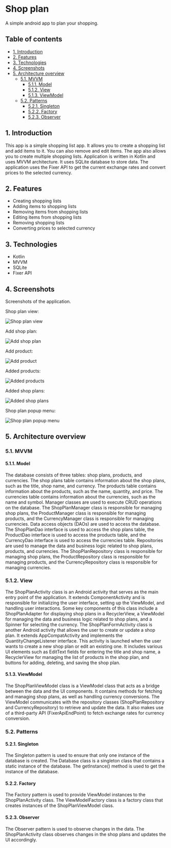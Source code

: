 # Shop plan

A simple android app to plan your shopping.

## Table of contents

- [1. Introduction](#1-introduction)
- [2. Features](#2-features)
- [3. Technologies](#3-technologies)
- [4. Screenshots](#4-screenshots)
- [5. Architecture overview](#5-architecture-overview)
  - [5.1. MVVM](#51-mvvm)
    - [5.1.1. Model](#511-model)
    - [5.1.2. View](#512-view)
    - [5.1.3. ViewModel](#513-viewmodel)
  - [5.2. Patterns](#52-patterns)
    - [5.2.1. Singleton](#521-singleton)
    - [5.2.2. Factory](#522-factory)
    - [5.2.3. Observer](#523-observer)

## 1. Introduction

This app is a simple shopping list app. It allows you to create a shopping list and add items to it. You can also remove and edit items. The app also allows you to create multiple shopping lists.
Application is written in Kotlin and uses MVVM architecture. It uses SQLite database to store data. The application uses the Fixer API to get the current exchange rates and convert prices to the selected currency. 

## 2. Features

- Creating shopping lists
- Adding items to shopping lists
- Removing items from shopping lists
- Editing items from shopping lists
- Removing shopping lists
- Converting prices to selected currency

## 3. Technologies

- Kotlin
- MVVM
- SQLite
- Fixer API

## 4. Screenshots

Screenshots of the application.

Shop plan view:

![Shop plan view](docs/screenshots/ShopPlanView.PNG)

Add shop plan:

![Add shop plan](docs/screenshots/CreateNewShoPlan.PNG)

Add product:

![Add product](docs/screenshots/AddProduct.PNG)

Added products:

![Added products](docs/screenshots/AddedProducts.PNG)

Added shop plans:

![Added shop plans](docs/screenshots/AddedShopPlan.PNG)

Shop plan popup menu:

![Shop plan popup menu](docs/screenshots/ShopPlanPopup.PNG)

## 5. Architecture overview

### 5.1. MVVM

#### 5.1.1. Model

The database consists of three tables: shop plans, products, and currencies. The shop plans table contains information about the shop plans, such as the title, shop name, and currency. The products table contains information about the products, such as the name, quantity, and price. The currencies table contains information about the currencies, such as the name and symbol.
Manager classes are used to execute CRUD operations on the database. The ShopPlanManager class is responsible for managing shop plans, the ProductManager class is responsible for managing products, and the CurrencyManager class is responsible for managing currencies.
Data access objects (DAOs) are used to access the database. The ShopPlanDao interface is used to access the shop plans table, the ProductDao interface is used to access the products table, and the CurrencyDao interface is used to access the currencies table.
Repositories are used to manage the data and business logic related to shop plans, products, and currencies. The ShopPlanRepository class is responsible for managing shop plans, the ProductRepository class is responsible for managing products, and the CurrencyRepository class is responsible for managing currencies.

### 5.1.2. View

The ShopPlanActivity class is an Android activity that serves as the main entry point of the application. It extends ComponentActivity and is responsible for initializing the user interface, setting up the ViewModel, and handling user interactions. Some key components of this class include a ShopPlanAdapter for displaying shop plans in a RecyclerView, a ViewModel for managing the data and business logic related to shop plans, and a Spinner for selecting the currency.
The ShopPlanFormActivity class is another Android activity that allows the user to create or update a shop plan. It extends AppCompatActivity and implements the QuantityChangeListener interface. This activity is launched when the user wants to create a new shop plan or edit an existing one. It includes various UI elements such as EditText fields for entering the title and shop name, a RecyclerView for managing the list of products in the shop plan, and buttons for adding, deleting, and saving the shop plan.

#### 5.1.3. ViewModel

The ShopPlanViewModel class is a ViewModel class that acts as a bridge between the data and the UI components. It contains methods for fetching and managing shop plans, as well as handling currency conversions. The ViewModel communicates with the repository classes (ShopPlanRepository and CurrencyRepository) to retrieve and update the data. It also makes use of a third-party API (FixerApiEndPoint) to fetch exchange rates for currency conversion.

### 5.2. Patterns

#### 5.2.1. Singleton

The Singleton pattern is used to ensure that only one instance of the database is created. The Database class is a singleton class that contains a static instance of the database. The getInstance() method is used to get the instance of the database.

#### 5.2.2. Factory

The Factory pattern is used to provide ViewModel instances to the ShopPlanActivity class. The ViewModelFactory class is a factory class that creates instances of the ShopPlanViewModel class.

#### 5.2.3. Observer

The Observer pattern is used to observe changes in the data. The ShopPlanActivity class observes changes in the shop plans and updates the UI accordingly.
